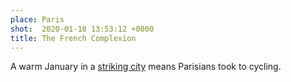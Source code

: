 ```yaml
---
place: Paris
shot:  2020-01-18 13:53:12 +0000
title: The French Complexion
---
```


A warm January in a [striking city](https://en.wikipedia.org/wiki/2019%E2%80%9320_French_pension_reform_strike) means Parisians took to cycling.
